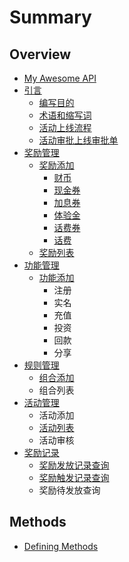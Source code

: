 # Summary

## Overview

* [My Awesome API](README.md)
* [引言](yin-yan.md)
  * [编写目的](yin-yan/a.md)
  * [术语和缩写词](yin-yan/zhu-yu-he-suo-xie-ci.md)
  * [活动上线流程](yin-yan/huo-dong-liu-cheng.md)
  * [活动审批上线审批单](yin-yan/huo-dong-shen-pi-shang-xian-shen-pi-dan.md)
* [奖励管理](jiang-li-guan-li.md)
  * [奖励添加](jiang-li-guan-li/jiang-li-tian-jia.md)
    * [财币](jiang-li-guan-li/cai-bi.md)
    * [现金券](jiang-li-guan-li/xian-jin-quan.md)
    * [加息券](jiang-li-guan-li/xian-jin-quan/jia-xi-quan.md)
    * [体验金](jiang-li-guan-li/ti-yan-jin.md)
    * [话费券](jiang-li-guan-li/hua-fei-quan.md)
    * [话费](jiang-li-guan-li/hua-fei.md)
  * [奖励列表](jiang-li-guan-li/jiang-li-lie-biao.md)
* [功能管理](gong-neng-guan-li.md)
  * [功能添加](gong-neng-guan-li/gong-neng-tian-jia.md)
    * 注册
    * 实名
    * 充值
    * 投资
    * 回款
    * 分享
* [规则管理](gui-ze-guan-li.md)
  * [组合添加](gui-ze-guan-li/zu-he.md)
  * 组合列表
* [活动管理](huo-dong-guan-li.md)
  * 活动添加
  * [活动列表](huo-dong-guan-li/huo-dong-lie-biao.md)
  * 活动审核
* [奖励记录](jiang-li-ji-lu.md)
  * [奖励发放记录查询](jiang-li-ji-lu/jiang-li-fa-fang-ji-lu-cha-xun.md)
  * [奖励触发记录查询](jiang-li-ji-lu/jiang-li-hong-fa-ji-lu-cha-xun.md)
  * 奖励待发放查询

## Methods

* [Defining Methods](methods.md)

